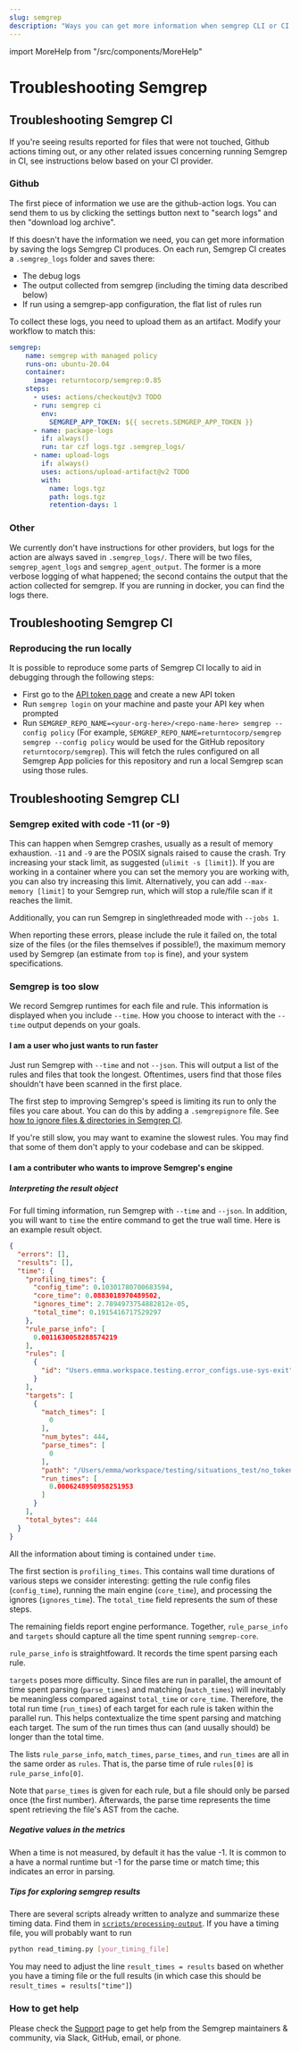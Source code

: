 ```yaml
---
slug: semgrep
description: "Ways you can get more information when semgrep CLI or CI hangs, crashes, or just takes too long."
---
```


import MoreHelp from "/src/components/MoreHelp"

# Troubleshooting Semgrep

## Troubleshooting Semgrep CI

If you're seeing results reported for files that were not touched, Github actions timing out, or any other related issues concerning running Semgrep in CI, see instructions below based on your CI provider.

### Github

The first piece of information we use are the github-action logs. You can send them to us by clicking the settings button next to "search logs" and then "download log archive".

If this doesn't have the information we need, you can get more information by saving the logs Semgrep CI produces. On each run, Semgrep CI creates a `.semgrep_logs` folder and saves there:

- The debug logs
- The output collected from semgrep (including the timing data described below)
- If run using a semgrep-app configuration, the flat list of rules run

To collect these logs, you need to upload them as an artifact. Modify your workflow to match this:

```yaml
semgrep:
    name: semgrep with managed policy
    runs-on: ubuntu-20.04
    container:
      image: returntocorp/semgrep:0.85
    steps:
      - uses: actions/checkout@v3 TODO
      - run: semgrep ci
        env:
          SEMGREP_APP_TOKEN: ${{ secrets.SEMGREP_APP_TOKEN }}
      - name: package-logs
        if: always()
        run: tar czf logs.tgz .semgrep_logs/
      - name: upload-logs
        if: always()
        uses: actions/upload-artifact@v2 TODO
        with:
          name: logs.tgz
          path: logs.tgz
          retention-days: 1
```

### Other

We currently don't have instructions for other providers, but logs for the action are always saved in `.semgrep_logs/`. There will be two files, `semgrep_agent_logs` and `semgrep_agent_output`. The former is a more verbose logging of what happened; the second contains the output that the action collected for semgrep. If you are running in docker, you can find the logs there.

## Troubleshooting Semgrep CI

### Reproducing the run locally

It is possible to reproduce some parts of Semgrep CI locally to aid in debugging through the following steps:

- First go to the [API token page](https://semgrep.dev/orgs/-/settings/tokens) and create a new API token
- Run `semgrep login` on your machine and paste your API key when prompted
- Run `SEMGREP_REPO_NAME=<your-org-here>/<repo-name-here> semgrep --config policy` (For example, `SEMGREP_REPO_NAME=returntocorp/semgrep semgrep --config policy` would be used for the GitHub repository `returntocorp/semgrep`). This will fetch the rules configured on all Semgrep App policies for this repository and run a local Semgrep scan using those rules.

## Troubleshooting Semgrep CLI


### Semgrep exited with code -11 (or -9)

This can happen when Semgrep crashes, usually as a result of memory exhaustion. `-11` and `-9` are the POSIX signals raised to cause the crash. Try increasing your stack limit, as suggested (`ulimit -s [limit]`). If you are working in a container where you can set the memory you are working with, you can also try increasing this limit. Alternatively, you can add `--max-memory [limit]` to your Semgrep run, which will stop a rule/file scan if it reaches the limit.

Additionally, you can run Semgrep in singlethreaded mode with `--jobs 1`.

When reporting these errors, please include the rule it failed on, the total size of the files (or the files themselves if possible!), the maximum memory used by Semgrep (an estimate from `top` is fine), and your system specifications.

### Semgrep is too slow

We record Semgrep runtimes for each file and rule. This information is displayed when you include `--time`. How you choose to interact with the `--time` output depends on your goals.

#### I am a user who just wants to run faster

Just run Semgrep with `--time` and not `--json`. This will output a list of the rules and files that took the longest. Oftentimes, users find that those files shouldn't have been scanned in the first place.

The first step to improving Semgrep's speed is limiting its run to only the files you care about. You can do this by adding a `.semgrepignore` file. See [how to ignore files & directories in Semgrep CI](/semgrep-ci/overview.md#ignoring-files-directories).

If you're still slow, you may want to examine the slowest rules. You may find that some of them don't apply to your codebase and can be skipped.

#### I am a contributer who wants to improve Semgrep's engine

##### Interpreting the result object

For full timing information, run Semgrep with `--time` and `--json`. In addition, you will want to `time` the entire command to get the true wall time. Here is an example result object.

```JSON
{
  "errors": [],
  "results": [],
  "time": {
    "profiling_times": {
      "config_time": 0.10301780700683594,
      "core_time": 0.0883018970489502,
      "ignores_time": 2.7894973754882812e-05,
      "total_time": 0.1915416717529297
    },
    "rule_parse_info": [
      0.0011630058288574219
    ],
    "rules": [
      {
        "id": "Users.emma.workspace.testing.error_configs.use-sys-exit"
      }
    ],
    "targets": [
      {
        "match_times": [
          0
        ],
        "num_bytes": 444,
        "parse_times": [
          0
        ],
        "path": "/Users/emma/workspace/testing/situations_test/no_token_location.py",
        "run_times": [
          0.0006248950958251953
        ]
      }
    ],
    "total_bytes": 444
  }
}
```

All the information about timing is contained under `time`.

The first section is `profiling_times`. This contains wall time durations of various steps we consider interesting: getting the rule config files (`config_time`), running the main engine (`core_time`), and processing the ignores (`ignores_time`). The `total_time` field represents the sum of these steps.

The remaining fields report engine performance. Together, `rule_parse_info` and `targets` should capture all the time spent running `semgrep-core`.

`rule_parse_info` is straightfoward. It records the time spent parsing each rule.

`targets` poses more difficulty. Since files are run in parallel, the amount of time spent parsing (`parse_times`) and matching (`match_times`) will inevitably be meaningless compared against `total_time` or `core_time`. Therefore, the total run time (`run_times`) of each target for each rule is taken within the parallel run. This helps contextualize the time spent parsing and matching each target. The sum of the run times thus can (and uusally should) be longer than the total time.

The lists `rule_parse_info`, `match_times`, `parse_times`, and `run_times` are all in the same order as `rules`. That is, the parse time of rule `rules[0]` is `rule_parse_info[0]`.

Note that `parse_times` is given for each rule, but a file should only be parsed once (the first number). Afterwards, the parse time represents the time spent retrieving the file's AST from the cache.

##### Negative values in the metrics

When a time is not measured, by default it has the value -1. It is common to a have a normal runtime but -1 for the parse time or match time; this indicates an error in parsing.

##### Tips for exploring semgrep results

There are several scripts already written to analyze and summarize these timing data. Find them in [`scripts/processing-output`](https://github.com/returntocorp/semgrep/tree/develop/scripts/processing-output). If you have a timing file, you will probably want to run

```bash
python read_timing.py [your_timing_file]
```

You may need to adjust the line `result_times = results` based on whether you have a timing file or the full results (in which case this should be `result_times = results["time"]`)

### How to get help

Please check the [Support](/support/) page to get help from the Semgrep maintainers & community, via Slack, GitHub, email, or phone.

<MoreHelp />
